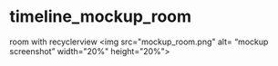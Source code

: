 # timeline_mockup_room
room with recyclerview
<img src="mockup_room.png" alt= “mockup screenshot” width="20%" height="20%">
